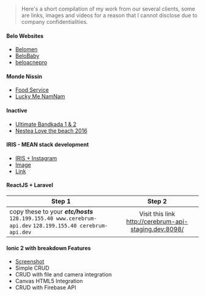 > Here's a short compilation of my work from our several clients, some are links, images and videos for a reason that I cannot disclose due to company confidentialities.

#### Belo Websites
* [Belomen](https://belomen.com/ "Official Website")
* [BeloBaby](https://www.belobaby.ph/ "Official Website")
* [beloacnepro](http://beloacnepro.com/ "Official Website")

#### Monde Nissin
* [Food Service](http://www.mondenissin.com/foodservice "A sub page of a corporate website")
* [Lucky Me NamNam](http://www.luckymenamnam.com.ph/ "Official Website")

#### Inactive
* [Ultimate Bandkada 1 & 2 ](https://web.facebook.com/GreenwichPizza/photos/a.181706241846649.53337.114259391924668/1277304205620175/?type=1&theater "Campaign already done, website is unavailable")
* [Nestea Love the beach 2016](http://eventscapemanila.com/portfolio/nestea-love-beach-2016/ "Website were down, but you may see the actual landing page showed in this site.")

#### IRIS - MEAN stack development
* [IRIS + Instagram](https://www.youtube.com/watch?v=q26jwUBtMUk "A sample demo showing short introduction about IRIS system. This serve as submission entry to acquire permission from Instagram API")
* [Image](https://github.com/AUSdomgarcia/frontend-demo/blob/master/iris.png)
* [Link](http://irismedia.social:5050/posts/create-fb "minimum page allowed for public viewing")

#### ReactJS + Laravel

| Step 1        | Step 2           
| ------------- |:-------------:|
|  copy these to your **_etc/hosts_**    `128.199.155.40 www.cerebrum-api.dev`    `128.199.155.40 cerebrum-api.dev` | Visit this link http://cerebrum-api-staging.dev:8098/ |

#### Ionic 2 with breakdown Features
* [Screenshot](https://github.com/AUSdomgarcia/frontend-demo/tree/master/ionic2)
* Simple CRUD
* CRUD with file and camera integration
* Canvas HTML5 Integration
* CRUD with Firebase API
